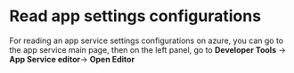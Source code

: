 # Read app settings configurations
For reading an app service settings configurations on azure, you can go to the app service main page, then on the left panel, go to **Developer Tools** -> **App Service editor**-> **Open Editor**
